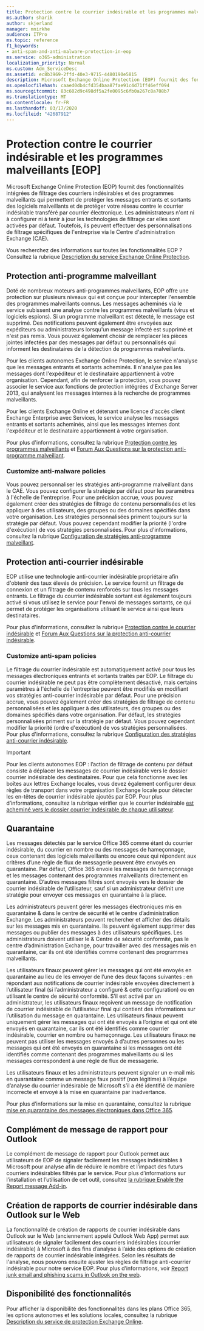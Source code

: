 ```yaml
---
title: Protection contre le courrier indésirable et les programmes malveillants [EOP]
ms.author: sharik
author: skjerland
manager: mnirkhe
audience: ITPro
ms.topic: reference
f1_keywords:
- anti-spam-and-anti-malware-protection-in-eop
ms.service: o365-administration
localization_priority: Normal
ms.custom: Adm_ServiceDesc
ms.assetid: ec8b3969-2ffd-40e3-9715-4480190e5815
description: Microsoft Exchange Online Protection (EOP) fournit des fonctionnalités intégrées de filtrage des courriers indésirables et des programmes malveillants qui permettent de protéger les messages entrants et sortants des logiciels malveillants et de protéger votre réseau contre le courrier indésirable transféré par courrier électronique. Les administrateurs n'ont ni à configurer ni à tenir à jour les technologies de filtrage car elles sont activées par défaut. Toutefois, ils peuvent effectuer des personnalisations de filtrage spécifiques de l'entreprise via le Centre d'administration Exchange (CAE).
ms.openlocfilehash: caaed0db4cfd354baa87fae91c4d71ff46eff094
ms.sourcegitcommit: 83c602d9c498df5a2fe0095c6fb0a267c8a708b7
ms.translationtype: MT
ms.contentlocale: fr-FR
ms.lasthandoff: 03/17/2020
ms.locfileid: "42687912"
---
```

# <a name="anti-spam-and-anti-malware-protectioneop"></a>Protection contre le courrier indésirable et les programmes malveillants [EOP]

Microsoft Exchange Online Protection (EOP) fournit des fonctionnalités intégrées de filtrage des courriers indésirables et des programmes malveillants qui permettent de protéger les messages entrants et sortants des logiciels malveillants et de protéger votre réseau contre le courrier indésirable transféré par courrier électronique. Les administrateurs n'ont ni à configurer ni à tenir à jour les technologies de filtrage car elles sont activées par défaut. Toutefois, ils peuvent effectuer des personnalisations de filtrage spécifiques de l'entreprise via le Centre d'administration Exchange (CAE).

Vous recherchez des informations sur toutes les fonctionnalités EOP ? Consultez la rubrique [Description du service Exchange Online Protection](exchange-online-protection-service-description.md).

## <a name="anti-malware-protection"></a>Protection anti-programme malveillant

Doté de nombreux moteurs anti-programmes malveillants, EOP offre une protection sur plusieurs niveaux qui est conçue pour intercepter l'ensemble des programmes malveillants connus. Les messages acheminés via le service subissent une analyse contre les programmes malveillants (virus et logiciels espions). Si un programme malveillant est détecté, le message est supprimé. Des notifications peuvent également être envoyées aux expéditeurs ou administrateurs lorsqu'un message infecté est supprimé et n'est pas remis. Vous pouvez également choisir de remplacer les pièces jointes infectées par des messages par défaut ou personnalisés qui informent les destinataires de la détection de programmes malveillants.

Pour les clients autonomes Exchange Online Protection, le service n'analyse que les messages entrants et sortants acheminés. Il n'analyse pas les messages dont l'expéditeur et le destinataire appartiennent à votre organisation. Cependant, afin de renforcer la protection, vous pouvez associer le service aux fonctions de protection intégrées d'Exchange Server 2013, qui analysent les messages internes à la recherche de programmes malveillants.

Pour les clients Exchange Online et détenant une licence d'accès client Exchange Enterprise avec Services, le service analyse les messages entrants et sortants acheminés, ainsi que les messages internes dont l'expéditeur et le destinataire appartiennent à votre organisation.

Pour plus d'informations, consultez la rubrique [Protection contre les programmes malveillants](https://go.microsoft.com/fwlink/p/?LinkId=282244) et [Forum Aux Questions sur la protection anti-programme malveillant](https://go.microsoft.com/fwlink/p/?LinkId=320401).

### <a name="customize-anti-malware-policies"></a>Customize anti-malware policies

Vous pouvez personnaliser les stratégies anti-programme malveillant dans le CAE. Vous pouvez configurer la stratégie par défaut pour les paramètres à l'échelle de l'entreprise. Pour une précision accrue, vous pouvez également créer des stratégies de filtrage de contenu personnalisées et les appliquer à des utilisateurs, des groupes ou des domaines spécifiés dans votre organisation. Les stratégies personnalisées priment toujours sur la stratégie par défaut. Vous pouvez cependant modifier la priorité (l'ordre d'exécution) de vos stratégies personnalisées. Pour plus d'informations, consultez la rubrique [Configuration de stratégies anti-programme malveillant](https://go.microsoft.com/fwlink/p/?LinkId=320402).

## <a name="anti-spam-protection"></a>Protection anti-courrier indésirable

EOP utilise une technologie anti-courrier indésirable propriétaire afin d'obtenir des taux élevés de précision. Le service fournit un filtrage de connexion et un filtrage de contenu renforcés sur tous les messages entrants. Le filtrage du courrier indésirable sortant est également toujours activé si vous utilisez le service pour l'envoi de messages sortants, ce qui permet de protéger les organisations utilisant le service ainsi que leurs destinataires.

Pour plus d'informations, consultez la rubrique [Protection contre le courrier indésirable](https://go.microsoft.com/fwlink/p/?LinkId=271754) et [Forum Aux Questions sur la protection anti-courrier indésirable](https://go.microsoft.com/fwlink/p/?LinkId=320403).

### <a name="customize-anti-spam-policies"></a>Customize anti-spam policies

Le filtrage du courrier indésirable est automatiquement activé pour tous les messages électroniques entrants et sortants traités par EOP. Le filtrage du courrier indésirable ne peut pas être complètement désactivé, mais certains paramètres à l'échelle de l'entreprise peuvent être modifiés en modifiant vos stratégies anti-courrier indésirable par défaut. Pour une précision accrue, vous pouvez également créer des stratégies de filtrage de contenu personnalisées et les appliquer à des utilisateurs, des groupes ou des domaines spécifiés dans votre organisation. Par défaut, les stratégies personnalisées priment sur la stratégie par défaut. Vous pouvez cependant modifier la priorité (ordre d'exécution) de vos stratégies personnalisées. Pour plus d'informations, consultez la rubrique [Configuration des stratégies anti-courrier indésirable](https://go.microsoft.com/fwlink/p/?LinkId=282243).

> [!IMPORTANT]
> Pour les clients autonomes EOP : l’action de filtrage de contenu par défaut consiste à déplacer les messages de courrier indésirable vers le dossier courrier indésirable des destinataires. Pour que cela fonctionne avec les boîtes aux lettres Exchange locales, vous devez également configurer deux règles de transport dans votre organisation Exchange locale pour détecter les en-têtes de courrier indésirable ajoutés par EOP. Pour plus d’informations, consultez la rubrique vérifier que le courrier indésirable [est acheminé vers le dossier courrier indésirable de chaque utilisateur](https://docs.microsoft.com/microsoft-365/security/office-365-security/ensure-that-spam-is-routed-to-each-user-s-junk-email-folder).

## <a name="quarantine"></a>Quarantaine

Les messages détectés par le service Office 365 comme étant du courrier indésirable, du courrier en nombre ou des messages de hameçonnage, ceux contenant des logiciels malveillants ou encore ceux qui répondent aux critères d’une règle de flux de messagerie peuvent être envoyés en quarantaine. Par défaut, Office 365 envoie les messages de hameçonnage et les messages contenant des programmes malveillants directement en quarantaine. D’autres messages filtrés sont envoyés vers le dossier de courrier indésirable de l’utilisateur, sauf si un administrateur définit une stratégie pour envoyer ces messages en quarantaine à la place.

Les administrateurs peuvent gérer les messages électroniques mis en quarantaine &amp; dans le centre de sécurité et le centre d’administration Exchange. Les administrateurs peuvent rechercher et afficher des détails sur les messages mis en quarantaine. Ils peuvent également supprimer des messages ou publier des messages à des utilisateurs spécifiques. Les administrateurs doivent utiliser le &amp; Centre de sécurité conformité, pas le centre d’administration Exchange, pour travailler avec des messages mis en quarantaine, car ils ont été identifiés comme contenant des programmes malveillants.

Les utilisateurs finaux peuvent gérer les messages qui ont été envoyés en quarantaine au lieu de les envoyer de l’une des deux façons suivantes : en répondant aux notifications de courrier indésirable envoyées directement à l’utilisateur final (si l’administrateur a configuré &amp; cette configuration) ou en utilisant le centre de sécurité conformité. S’il est activé par un administrateur, les utilisateurs finaux reçoivent un message de notification de courrier indésirable de l’utilisateur final qui contient des informations sur l’utilisation du message en quarantaine. Les utilisateurs finaux peuvent uniquement gérer les messages qui ont été envoyés à l’origine et qui ont été envoyés en quarantaine, car ils ont été identifiés comme courrier indésirable, courrier en nombre ou hameçonnage. Les utilisateurs finaux ne peuvent pas utiliser les messages envoyés à d’autres personnes ou les messages qui ont été envoyés en quarantaine si les messages ont été identifiés comme contenant des programmes malveillants ou si les messages correspondent à une règle de flux de messagerie.

Les utilisateurs finaux et les administrateurs peuvent signaler un e-mail mis en quarantaine comme un message faux positif (non légitime) à l’équipe d’analyse du courrier indésirable de Microsoft s’il a été identifié de manière incorrecte et envoyé à la mise en quarantaine par inadvertance.

Pour plus d’informations sur la mise en quarantaine, consultez la rubrique [mise en quarantaine des messages électroniques dans Office 365](https://docs.microsoft.com/microsoft-365/security/office-365-security/quarantine-email-messages).

## <a name="report-message-add-in-for-outlook"></a>Complément de message de rapport pour Outlook

Le complément de message de rapport pour Outlook permet aux utilisateurs de EOP de signaler facilement les messages indésirables à Microsoft pour analyse afin de réduire le nombre et l’impact des futurs courriers indésirables filtrés par le service. Pour plus d’informations sur l’installation et l’utilisation de cet outil, consultez [la rubrique Enable the Report message Add-in](https://docs.microsoft.com/microsoft-365/security/office-365-security/enable-the-report-message-add-in).

## <a name="junk-email-reporting-in-outlook-on-the-web"></a>Création de rapports de courrier indésirable dans Outlook sur le Web

La fonctionnalité de création de rapports de courrier indésirable dans Outlook sur le Web (anciennement appelé Outlook Web App) permet aux utilisateurs de signaler facilement des courriers indésirables (courrier indésirable) à Microsoft à des fins d’analyse à l’aide des options de création de rapports de courrier indésirable intégrées. Selon les résultats de l'analyse, nous pouvons ensuite ajuster les règles de filtrage anti-courrier indésirable pour notre service EOP. Pour plus d’informations, voir [Report junk email and phishing scams in Outlook on the web](https://docs.microsoft.com/microsoft-365/security/office-365-security/report-junk-email-and-phishing-scams-in-outlook-on-the-web-eop).

## <a name="feature-availability"></a>Disponibilité des fonctionnalités

Pour afficher la disponibilité des fonctionnalités dans les plans Office 365, les options autonomes et les solutions locales, consultez la rubrique [Description du service de protection Exchange Online](exchange-online-protection-service-description.md).
